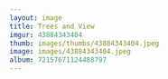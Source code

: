 ```yaml
---
layout: image
title: Trees and View
imgur: 43884343404
thumb: images/thumbs/43884343404.jpeg
image: images/43884343404.jpeg
album: 72157671124488797
---
```


